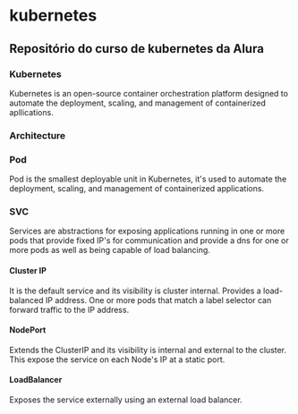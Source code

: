 # kubernetes
## Repositório do curso de kubernetes da Alura

### Kubernetes
Kubernetes is an open-source container orchestration platform designed to automate the deployment, scaling, and management of containerized apllications.

### Architecture

### Pod
Pod is the smallest deployable unit in Kubernetes, it's used to automate the deployment, scaling, and management of containerized applications.

### SVC
Services are abstractions for exposing applications running in one or more pods that provide fixed IP's for communication and provide a dns for one or more pods as well as being capable of load balancing.

#### Cluster IP
It is the default service and its visibility is cluster internal.
Provides a load-balanced IP address. One or more pods that match a label selector can forward traffic to the IP address.

#### NodePort
Extends the ClusterIP and its visibility is internal and external to the cluster.
This expose the service on each Node's IP at a static port.

#### LoadBalancer
Exposes the service externally using an external load balancer.